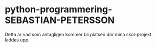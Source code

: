 # python-programmering-SEBASTIAN-PETERSSON

Detta är vad som antagligen kommer bli platsen där mina skol-projekt laddas upp.
